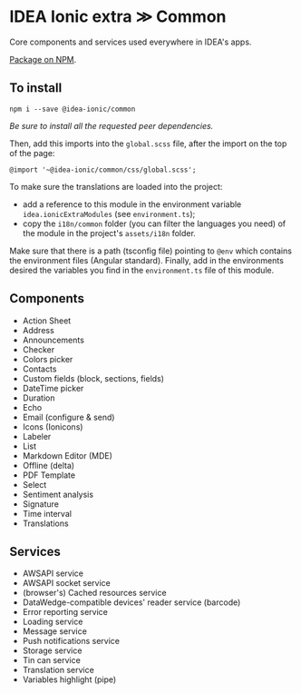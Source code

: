 # IDEA Ionic extra ≫ Common

Core components and services used everywhere in IDEA's apps.

[Package on NPM](https://www.npmjs.com/package/@idea-ionic/common).

## To install

```
npm i --save @idea-ionic/common
```

_Be sure to install all the requested peer dependencies._

Then, add this imports into the `global.scss` file, after the import on the top of the page:

```
@import '~@idea-ionic/common/css/global.scss';
```

To make sure the translations are loaded into the project:

- add a reference to this module in the environment variable `idea.ionicExtraModules` (see `environment.ts`);
- copy the `i18n/common` folder (you can filter the languages you need) of the module in the project's `assets/i18n` folder.

Make sure that there is a path (tsconfig file) pointing to `@env` which contains the environment files (Angular standard).
Finally, add in the environments desired the variables you find in the `environment.ts` file of this module.

## Components

- Action Sheet
- Address
- Announcements
- Checker
- Colors picker
- Contacts
- Custom fields (block, sections, fields)
- DateTime picker
- Duration
- Echo
- Email (configure & send)
- Icons (Ionicons)
- Labeler
- List
- Markdown Editor (MDE)
- Offline (delta)
- PDF Template
- Select
- Sentiment analysis
- Signature
- Time interval
- Translations

## Services

- AWSAPI service
- AWSAPI socket service
- (browser's) Cached resources service
- DataWedge-compatible devices' reader service (barcode)
- Error reporting service
- Loading service
- Message service
- Push notifications service
- Storage service
- Tin can service
- Translation service
- Variables highlight (pipe)
